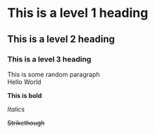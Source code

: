# This is a level 1 heading
## This is a level 2 heading
### This is a level 3 heading

This is some random paragraph  
Hello World

**This is bold**

_Italics_

~~Strikethough~~

